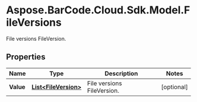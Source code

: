 # Aspose.BarCode.Cloud.Sdk.Model.FileVersions

File versions FileVersion.

## Properties

Name | Type | Description | Notes
---- | ---- | ----------- | -----
**Value** | [**List&lt;FileVersion&gt;**](FileVersion.md) | File versions FileVersion. | [optional]
